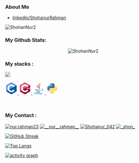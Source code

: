 ### About Me
- [linkedin/ShohanurRahman](https://www.linkedin.com/in/shohanur-rahman-0a611517b/)

<p align="left"> <img src="https://komarev.com/ghpvc/?username=ShohanNur2&label=Profile%20views&color=0e75b6&style=flat" alt="ShohanNur2" /> </p>

### My Github Stats:
<p align="center"> <img src="https://github-readme-stats.vercel.app/api?username=ShohanNur2&show_icons=true&theme=gotham" alt="ShohanNur2" />

  
### My stacks :
<img src="https://img.shields.io/badge/Languages-424242?style=for-the-badge&logo=plex&logoColor=FFFFFF">
<p align="left"> <a href="https://www.cprogramming.com/" target="_blank" rel="noreferrer"> <img src="https://raw.githubusercontent.com/devicons/devicon/master/icons/c/c-original.svg" alt="c" width="40" height="40"/> </a> <a href="https://www.w3schools.com/cpp/" target="_blank" rel="noreferrer"> <img src="https://raw.githubusercontent.com/devicons/devicon/master/icons/cplusplus/cplusplus-original.svg" alt="cplusplus" width="40" height="40"/> </a> <a href="https://www.java.com" target="_blank" rel="noreferrer"> <img src="https://raw.githubusercontent.com/devicons/devicon/master/icons/java/java-original.svg" alt="java" width="40" height="40"/> </a> <a href="https://www.python.org" target="_blank" rel="noreferrer"> <img src="https://raw.githubusercontent.com/devicons/devicon/master/icons/python/python-original.svg" alt="python" width="40" height="40"/> </a> </p> </br>


### My Contact : 
<p align="left">
<a href="https://www.facebook.com/nur.rahman23/" target="blank"><img align="center" src="https://raw.githubusercontent.com/rahuldkjain/github-profile-readme-generator/master/src/images/icons/Social/facebook.svg" alt="nur.rahman23" height="30" width="40" /></a>
<a href="https://www.instagram.com/__nur__rahman__/" target="blank"><img align="center" src="https://raw.githubusercontent.com/rahuldkjain/github-profile-readme-generator/master/src/images/icons/Social/instagram.svg" alt="__nur__rahman__" height="30" width="40" /></a>  
<a href="https://www.codechef.com/users/Shohanur_042" target="blank"><img align="center" src="https://cdn.jsdelivr.net/npm/simple-icons@3.1.0/icons/codechef.svg" alt="Shohanur_042" height="30" width="40" /></a>
<a href="https://codeforces.com/profile/_shon_" target="blank"><img align="center" src="https://raw.githubusercontent.com/rahuldkjain/github-profile-readme-generator/master/src/images/icons/Social/codeforces.svg" alt="_shon_" height="30" width="40" /></a>
</p>


  
<!--  CONTRIBUTION AND STREAK BLOCK -->  
  [![GitHub Streak](https://github-readme-streak-stats.herokuapp.com/?user=ShohanNur2&currStreakNum=2FD3EB&fire=pink&sideLabels=F00&theme=nightowl)](https://git.io/streak-stats) 
  
 <!--  TOP LANGUAGES STATISTICS -->
 [![Top Langs](https://github-readme-stats.vercel.app/api/top-langs/?username=ShohanNur2&theme=dark&layout=compact&align=right&width=40%)](https://github.com/ShahjalalShohag/github-readme-stats) 
  
<!-- ACTIVITY GRAPH TRACKER -->
[![activity graph](https://activity-graph.herokuapp.com/graph?username=ShohanNur2&theme=react-dark)](https://github.com/ShahjalalShohag/github-readme-activity-graph)
